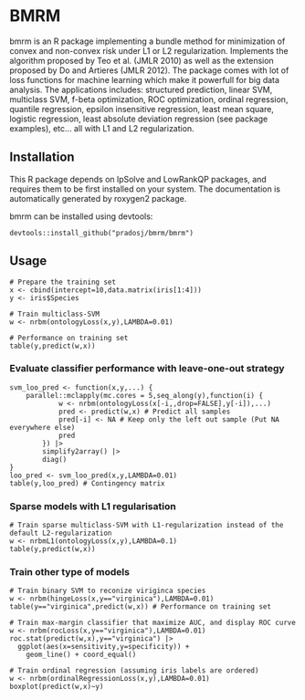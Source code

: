 BMRM
===============
bmrm is an R package implementing a bundle method for minimization of convex and 
    non-convex risk 
    under L1 or L2 regularization. Implements the algorithm proposed by Teo et 
    al. (JMLR 2010) as well as the extension proposed by Do and Artieres (JMLR 
    2012). The package comes with lot of loss functions for machine learning 
    which make it powerfull for big data analysis. The applications includes:
    structured prediction, linear SVM, multiclass SVM, f-beta optimization, 
    ROC optimization, ordinal regression, quantile regression,
    epsilon insensitive regression, least mean square, logistic regression,
    least absolute deviation regression (see package examples), etc... all with
    L1 and L2 regularization.

Installation
---------------
This R package depends on lpSolve and LowRankQP packages, and requires them to 
be first installed on your system. The documentation is automatically generated
by roxygen2 package.

bmrm can be installed using devtools:

    devtools::install_github("pradosj/bmrm/bmrm")


Usage
---------------

    # Prepare the training set
    x <- cbind(intercept=10,data.matrix(iris[1:4]))
    y <- iris$Species

    # Train multiclass-SVM
    w <- nrbm(ontologyLoss(x,y),LAMBDA=0.01)

    # Performance on training set
    table(y,predict(w,x))


### Evaluate classifier performance with leave-one-out strategy

    svm_loo_pred <- function(x,y,...) {
        parallel::mclapply(mc.cores = 5,seq_along(y),function(i) {
                w <- nrbm(ontologyLoss(x[-i,,drop=FALSE],y[-i]),...)
                pred <- predict(w,x) # Predict all samples
                pred[-i] <- NA # Keep only the left out sample (Put NA everywhere else)
                pred
            }) |>
            simplify2array() |>
            diag()
    }
    loo_pred <- svm_loo_pred(x,y,LAMBDA=0.01)
    table(y,loo_pred) # Contingency matrix

### Sparse models with L1 regularisation

    # Train sparse multiclass-SVM with L1-regularization instead of the default L2-regularization
    w <- nrbmL1(ontologyLoss(x,y),LAMBDA=0.1)
    table(y,predict(w,x))


### Train other type of models

    # Train binary SVM to reconize viriginca species
    w <- nrbm(hingeLoss(x,y=="virginica"),LAMBDA=0.01)
    table(y=="virginica",predict(w,x)) # Performance on training set

    # Train max-margin classifier that maximize AUC, and display ROC curve
    w <- nrbm(rocLoss(x,y=="virginica"),LAMBDA=0.01)
    roc.stat(predict(w,x),y=="virginica") |>
      ggplot(aes(x=sensitivity,y=specificity)) + 
        geom_line() + coord_equal()

    # Train ordinal regression (assuming iris labels are ordered)
    w <- nrbm(ordinalRegressionLoss(x,y),LAMBDA=0.01)
    boxplot(predict(w,x)~y) 



